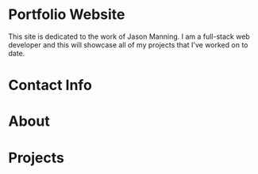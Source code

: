# Portfolio Website

This site is dedicated to the work of Jason Manning. I am a full-stack web developer and this will showcase all of my projects that I've worked on to date.

# Contact Info

# About

# Projects